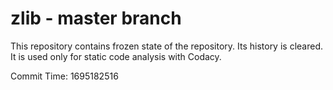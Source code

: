 # zlib - master branch

This repository contains frozen state of the repository.
Its history is cleared. It is used only for static code
analysis with Codacy.

Commit Time: 1695182516